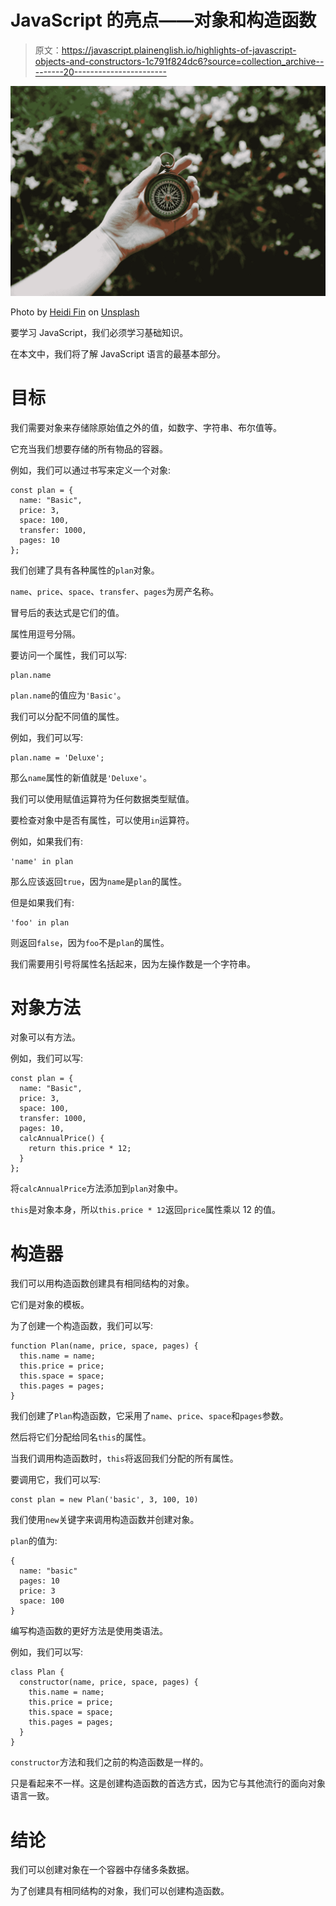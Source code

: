 # JavaScript 的亮点——对象和构造函数

> 原文：<https://javascript.plainenglish.io/highlights-of-javascript-objects-and-constructors-1c791f824dc6?source=collection_archive---------20----------------------->

![](img/c3224937f0d2df42f696cac58ea0bd72.png)

Photo by [Heidi Fin](https://unsplash.com/@heidifin?utm_source=medium&utm_medium=referral) on [Unsplash](https://unsplash.com?utm_source=medium&utm_medium=referral)

要学习 JavaScript，我们必须学习基础知识。

在本文中，我们将了解 JavaScript 语言的最基本部分。

# 目标

我们需要对象来存储除原始值之外的值，如数字、字符串、布尔值等。

它充当我们想要存储的所有物品的容器。

例如，我们可以通过书写来定义一个对象:

```
const plan = {
  name: "Basic",
  price: 3,
  space: 100,
  transfer: 1000,
  pages: 10
};
```

我们创建了具有各种属性的`plan`对象。

`name`、`price`、`space`、`transfer`、`pages`为房产名称。

冒号后的表达式是它们的值。

属性用逗号分隔。

要访问一个属性，我们可以写:

```
plan.name
```

`plan.name`的值应为`'Basic'`。

我们可以分配不同值的属性。

例如，我们可以写:

```
plan.name = 'Deluxe';
```

那么`name`属性的新值就是`'Deluxe'`。

我们可以使用赋值运算符为任何数据类型赋值。

要检查对象中是否有属性，可以使用`in`运算符。

例如，如果我们有:

```
'name' in plan
```

那么应该返回`true`，因为`name`是`plan`的属性。

但是如果我们有:

```
'foo' in plan
```

则返回`false`，因为`foo`不是`plan`的属性。

我们需要用引号将属性名括起来，因为左操作数是一个字符串。

# 对象方法

对象可以有方法。

例如，我们可以写:

```
const plan = {
  name: "Basic",
  price: 3,
  space: 100,
  transfer: 1000,
  pages: 10,
  calcAnnualPrice() {
    return this.price * 12;
  }
};
```

将`calcAnnualPrice`方法添加到`plan`对象中。

`this`是对象本身，所以`this.price * 12`返回`price`属性乘以 12 的值。

# 构造器

我们可以用构造函数创建具有相同结构的对象。

它们是对象的模板。

为了创建一个构造函数，我们可以写:

```
function Plan(name, price, space, pages) {
  this.name = name;
  this.price = price;
  this.space = space;  
  this.pages = pages;
}
```

我们创建了`Plan`构造函数，它采用了`name`、`price`、`space`和`pages`参数。

然后将它们分配给同名`this`的属性。

当我们调用构造函数时，`this`将返回我们分配的所有属性。

要调用它，我们可以写:

```
const plan = new Plan('basic', 3, 100, 10)
```

我们使用`new`关键字来调用构造函数并创建对象。

`plan`的值为:

```
{
  name: "basic"
  pages: 10
  price: 3
  space: 100
}
```

编写构造函数的更好方法是使用类语法。

例如，我们可以写:

```
class Plan {
  constructor(name, price, space, pages) {
    this.name = name;
    this.price = price;
    this.space = space;
    this.pages = pages;
  }
}
```

`constructor`方法和我们之前的构造函数是一样的。

只是看起来不一样。这是创建构造函数的首选方式，因为它与其他流行的面向对象语言一致。

# 结论

我们可以创建对象在一个容器中存储多条数据。

为了创建具有相同结构的对象，我们可以创建构造函数。